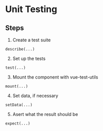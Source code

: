 # Unit Testing

## Steps

1. Create a test suite

```
describe(...)
```

2. Set up the tests

```
test(...)
```

3. Mount the component with vue-test-utils

```
mount(...)
```

4. Set data, if necessary

```
setData(...)
```

5. Asert what the result should be

```
expect(...)
```
